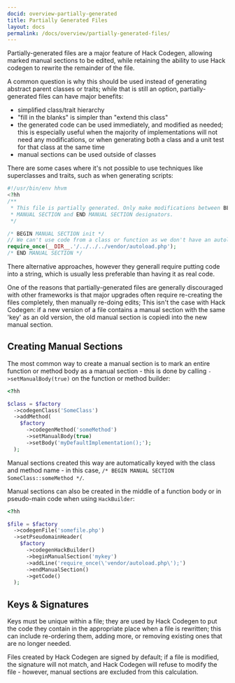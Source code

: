 ```yaml
---
docid: overview-partially-generated
title: Partially Generated Files
layout: docs
permalink: /docs/overview/partially-generated-files/
---
```


Partially-generated files are a major feature of Hack Codegen, allowing marked
manual sections to be edited, while retaining the ability to use Hack codegen
to rewrite the remainder of the file.

A common question is why this should be used instead of generating abstract
parent classes or traits; while that is still an option, partially-generated
files can have major benefits:

 - simplified class/trait hierarchy
 - "fill in the blanks" is simpler than "extend this class"
 - the generated code can be used immediately, and modified as needed; this is
   especially useful when the majority of implementations will not need any
   modifications, or when generating both a class and a unit test for that class
   at the same time
 - manual sections can be used outside of classes

There are some cases where it's not possible to use techniques like superclasses and
traits, such as when generating scripts:

``` php
#!/usr/bin/env hhvm
<?hh
/**
 * This file is partially generated. Only make modifications between BEGIN
 * MANUAL SECTION and END MANUAL SECTION designators.
 */

/* BEGIN MANUAL SECTION init */
// We can't use code from a class or function as we don't have an autoloader yet
require_once(__DIR__.'/../../../vendor/autoload.php');
/* END MANUAL SECTION */
```

There alternative approaches, however they generall require putting code into
a string, which is usually less preferable than having it as real code.

One of the reasons that partially-generated files are generally discouraged with
other frameworks is that major upgrades often require re-creating the files
completely, then manually re-doing edits; This isn't the case with Hack Codegen:
if a new version of a file contains a manual section with the same 'key' as an
old version, the old manual section is copiedi into the new manual section.

Creating Manual Sections
------------------------

The most common way to create a manual section is to mark an entire function or method
body as a manual section - this is done by calling `->setManualBody(true)` on the
function or method builder:

``` php
<?hh

$class = $factory
  ->codegenClass('SomeClass')
  ->addMethod(
    $factory
      ->codegenMethod('someMethod')
      ->setManualBody(true)
      ->setBody('myDefaultImplementation();');
  );
```

Manual sections created this way are automatically keyed with the class and method
name - in this case, `/* BEGIN MANUAL SECTION SomeClass::someMethod */`.

Manual sections can also be created in the middle of a function body or
in pseudo-main code when using `HackBuilder`:

``` php
<?hh

$file = $factory
  ->codegenFile('somefile.php')
  ->setPseudomainHeader(
    $factory
      ->codegenHackBuilder()
      ->beginManualSection('mykey')
      ->addLine('require_once(\'vendor/autoload.php\');')
      ->endManualSection()
      ->getCode()
  );
```

Keys & Signatures
-----------------

Keys must be unique within a file; they are used by Hack Codegen to put the code
they contain in the appropriate place when a file is rewritten; this can include
re-ordering them, adding more, or removing existing ones that are no longer needed.

Files created by Hack Codegen are signed by default; if a file is modified, the
signature will not match, and Hack Codegen will refuse to modify the file - however,
manual sections are excluded from this calculation.
